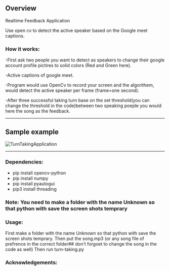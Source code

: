 ## Overview
Realtime Feedback Application

Use open cv to detect the active speaker based on the Google meet captions.
### How it works:
-First ask two people you want to detect as speakers to change their google account profile pictires to solid colors (Red and Green here).

-Active captions of google meet.

-Program would use OpenCv to record your screen and the algorithem, would detect the active speaker per frame (frame=one second).

-After three successful taking turn base on the set threshold(you can change the threshold in the code)between two speaking poeple you would here the song as the feedback. 

---
## Sample example
![TurnTakingApplication](https://user-images.githubusercontent.com/60202851/101586121-90f2d880-3a24-11eb-8444-414cbc092770.JPG)

---
### Dependencies:
* pip install opencv-python
* pip install numpy
* pip install pyautogui
* pip3 install threading



### Note: You need to make a folder with the name Unknown so that python with save the screen shots temprary


### Usage:
First make a folder with the name Unknown so that python with save the screen shots temprary.
Then put the song.mp3 (or any song file of prefrence in the correct folder## don't forgoet to change the song in the code as well)
Then run turn-taking.py

### Acknowledgements:

